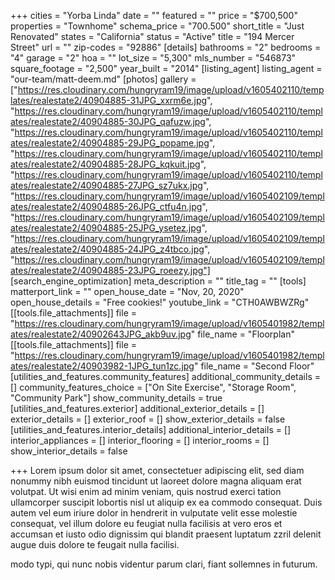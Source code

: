 +++
cities = "Yorba Linda"
date = ""
featured = ""
price = "$700,500"
properties = "Townhome"
schema_price = "700.500"
short_title = "Just Renovated"
states = "California"
status = "Active"
title = "194 Mercer Street"
url = ""
zip-codes = "92886"
[details]
bathrooms = "2"
bedrooms = "4"
garage = "2"
hoa = ""
lot_size = "5,300"
mls_number = "546873"
square_footage = "2,500"
year_built = "2014"
[listing_agent]
listing_agent = "our-team/matt-deem.md"
[photos]
gallery = ["https://res.cloudinary.com/hungryram19/image/upload/v1605402110/templates/realestate2/40904885-31JPG_xxrm6e.jpg", "https://res.cloudinary.com/hungryram19/image/upload/v1605402110/templates/realestate2/40904885-30JPG_qafuzw.jpg", "https://res.cloudinary.com/hungryram19/image/upload/v1605402110/templates/realestate2/40904885-29JPG_popame.jpg", "https://res.cloudinary.com/hungryram19/image/upload/v1605402110/templates/realestate2/40904885-28JPG_kqkuit.jpg", "https://res.cloudinary.com/hungryram19/image/upload/v1605402110/templates/realestate2/40904885-27JPG_sz7ukx.jpg", "https://res.cloudinary.com/hungryram19/image/upload/v1605402109/templates/realestate2/40904885-26JPG_ctfu4n.jpg", "https://res.cloudinary.com/hungryram19/image/upload/v1605402109/templates/realestate2/40904885-25JPG_ysetez.jpg", "https://res.cloudinary.com/hungryram19/image/upload/v1605402109/templates/realestate2/40904885-24JPG_z4tbco.jpg", "https://res.cloudinary.com/hungryram19/image/upload/v1605402109/templates/realestate2/40904885-23JPG_roeezy.jpg"]
[search_engine_optimization]
meta_description = ""
title_tag = ""
[tools]
matterport_link = ""
open_house_date = "Nov, 20, 2020"
open_house_details = "Free cookies!"
youtube_link = "CTH0AWBWZRg"
[[tools.file_attachments]]
file = "https://res.cloudinary.com/hungryram19/image/upload/v1605401982/templates/realestate2/40902643JPG_akb9uv.jpg"
file_name = "Floorplan"
[[tools.file_attachments]]
file = "https://res.cloudinary.com/hungryram19/image/upload/v1605401982/templates/realestate2/40903982-1JPG_tun1zc.jpg"
file_name = "Second Floor"
[utilities_and_features.community_features]
additional_community_details = []
community_features_choice = ["On Site Exercise", "Storage Room", "Community Park"]
show_community_details = true
[utilities_and_features.exterior]
additional_exterior_details = []
exterior_details = []
exterior_roof = []
show_exterior_details = false
[utilities_and_features.interior_details]
additional_interior_details = []
interior_appliances = []
interior_flooring = []
interior_rooms = []
show_interior_details = false

+++
Lorem ipsum dolor sit amet, consectetuer adipiscing elit, sed diam nonummy nibh euismod tincidunt ut laoreet dolore magna aliquam erat volutpat. Ut wisi enim ad minim veniam, quis nostrud exerci tation ullamcorper suscipit lobortis nisl ut aliquip ex ea commodo consequat. Duis autem vel eum iriure dolor in hendrerit in vulputate velit esse molestie consequat, vel illum dolore eu feugiat nulla facilisis at vero eros et accumsan et iusto odio dignissim qui blandit praesent luptatum zzril delenit augue duis dolore te feugait nulla facilisi.

modo typi, qui nunc nobis videntur parum clari, fiant sollemnes in futurum.